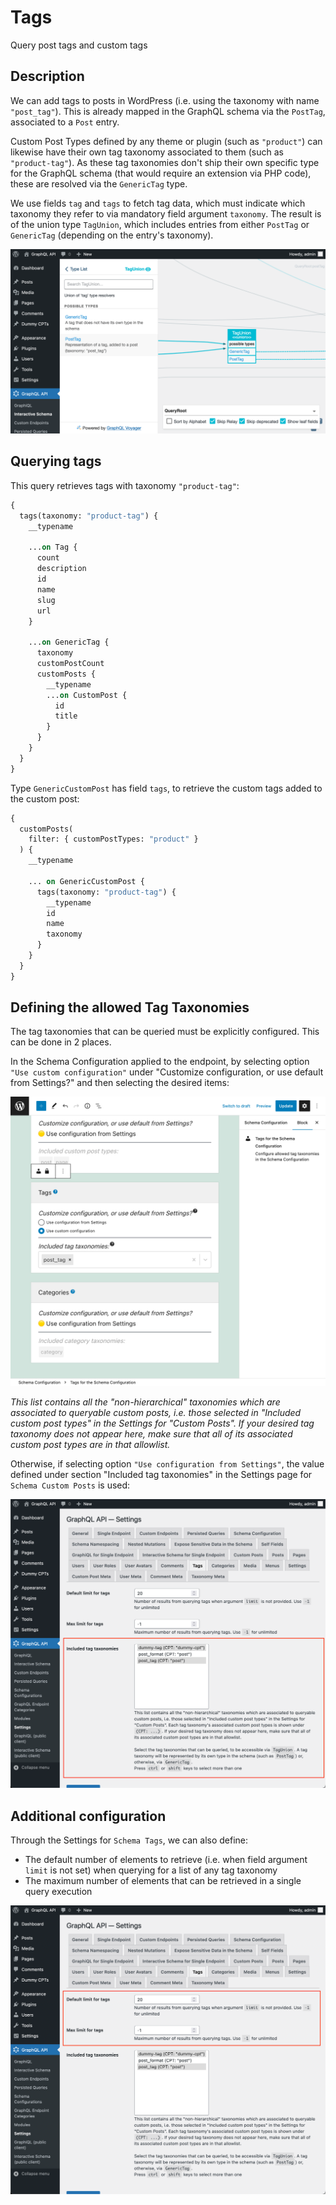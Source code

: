 # Tags

Query post tags and custom tags

## Description

We can add tags to posts in WordPress (i.e. using the taxonomy with name `"post_tag"`). This is already mapped in the GraphQL schema via the `PostTag`, associated to a `Post` entry.

Custom Post Types defined by any theme or plugin (such as `"product"`) can likewise have their own tag taxonomy associated to them (such as `"product-tag"`). As these tag taxonomies don't ship their own specific type for the GraphQL schema (that would require an extension via PHP code), these are resolved via the `GenericTag` type.

We use fields `tag` and `tags` to fetch tag data, which must indicate which taxonomy they refer to via mandatory field argument `taxonomy`. The result is of the union type `TagUnion`, which includes entries from either `PostTag` or `GenericTag` (depending on the entry's taxonomy).

![TagUnion type in the Interactive Schema](../../images/interactive-schema-tag-union.png "TagUnion type in the Interactive Schema")

## Querying tags

This query retrieves tags with taxonomy `"product-tag"`:

```graphql
{
  tags(taxonomy: "product-tag") {
    __typename

    ...on Tag {
      count
      description
      id
      name
      slug
      url
    }
    
    ...on GenericTag {
      taxonomy   
      customPostCount
      customPosts {
        __typename
        ...on CustomPost {
          id
          title
        }
      }
    }
  }
}
```

Type `GenericCustomPost` has field `tags`, to retrieve the custom tags added to the custom post:

```graphql
{
  customPosts(
    filter: { customPostTypes: "product" }
  ) {
    __typename

    ... on GenericCustomPost {
      tags(taxonomy: "product-tag") {
        __typename
        id
        name
        taxonomy
      }
    }
  }
}
```

## Defining the allowed Tag Taxonomies

The tag taxonomies that can be queried must be explicitly configured. This can be done in 2 places.

In the Schema Configuration applied to the endpoint, by selecting option `"Use custom configuration"` under "Customize configuration, or use default from Settings?" and then selecting the desired items:

![Selecting the allowed tag taxonomies in the Schema Configuration](../../images/tags-schema-configuration-queryable-taxonomies.png "Selecting the allowed tag taxonomies in the Schema Configuration")

_This list contains all the "non-hierarchical" taxonomies which are associated to queryable custom posts, i.e. those selected in "Included custom post types" in the Settings for "Custom Posts". If your desired tag taxonomy does not appear here, make sure that all of its associated custom post types are in that allowlist._

Otherwise, if selecting option `"Use configuration from Settings"`, the value defined under section "Included tag taxonomies" in the Settings page for `Schema Custom Posts` is used:

![Selecting the allowed tag taxonomies in the Settings](../../images/tags-settings-queryable-taxonomies.png "Selecting the allowed tag taxonomies in the Settings")

## Additional configuration

Through the Settings for `Schema Tags`, we can also define:

- The default number of elements to retrieve (i.e. when field argument `limit` is not set) when querying for a list of any tag taxonomy
- The maximum number of elements that can be retrieved in a single query execution

![Settings for Tag limits](../../images/settings-tags-limits.png "Settings for Tag limits")
